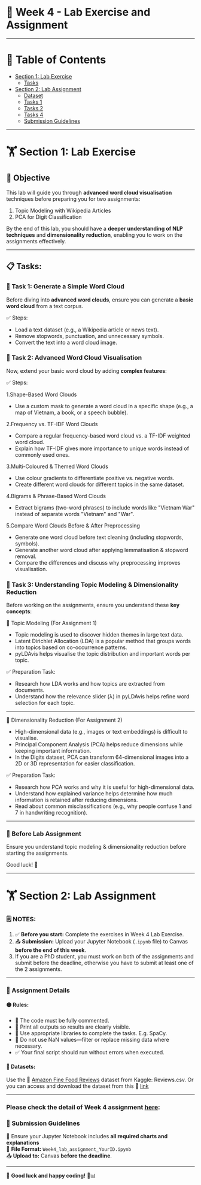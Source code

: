 # 🧪 Week 4 - Lab Exercise and Assignment

---

# 📑 Table of Contents

- [Section 1: Lab Exercise](#section-1-lab-exercise)
  - [Tasks](#tasks)
- [Section 2: Lab Assignment](#section-2-lab-assignment)
  - [Dataset](#datasets)
  - [Tasks 1](#text-preprocessing)
  - [Tasks 2](#text-representation)
  - [Tasks 4](#visualization-2-relationship-between-review-scores-and-word-usage)
  - [Submission Guidelines](#submission-guidelines)
  
  
---

# 🏋 Section 1: Lab Exercise

## 📌 Objective

This lab will guide you through **advanced word cloud visualisation** techniques before preparing you for two assignments:

1.	Topic Modeling with Wikipedia Articles
2.	PCA for Digit Classification

By the end of this lab, you should have a **deeper understanding of NLP techniques** and **dimensionality reduction**, enabling you to work on the assignments effectively.

---

## 📋 **Tasks**: 

### 🔹 Task 1: Generate a Simple Word Cloud
Before diving into **advanced word clouds**, ensure you can generate a **basic word cloud** from a text corpus.

✅ Steps:

-	Load a text dataset (e.g., a Wikipedia article or news text).
-	Remove stopwords, punctuation, and unnecessary symbols.
-	Convert the text into a word cloud image.


### 🔹 Task 2: Advanced Word Cloud Visualisation

Now, extend your basic word cloud by adding **complex features**:

✅ Steps:

1.Shape-Based Word Clouds
  
- Use a custom mask to generate a word cloud in a specific shape (e.g., a map of Vietnam, a book, or a speech bubble).
  
2.Frequency vs. TF-IDF Word Clouds

- Compare a regular frequency-based word cloud vs. a TF-IDF weighted word cloud.
-	Explain how TF-IDF gives more importance to unique words instead of commonly used ones.

3.Multi-Coloured & Themed Word Clouds

-	Use colour gradients to differentiate positive vs. negative words.
-	Create different word clouds for different topics in the same dataset.

4.Bigrams & Phrase-Based Word Clouds

-	Extract bigrams (two-word phrases) to include words like "Vietnam War" instead of separate words "Vietnam" and "War".

5.Compare Word Clouds Before & After Preprocessing

-	Generate one word cloud before text cleaning (including stopwords, symbols).
-	Generate another word cloud after applying lemmatisation & stopword removal.
-	Compare the differences and discuss why preprocessing improves visualisation.


### 🔹 Task 3: Understanding Topic Modeling & Dimensionality Reduction

Before working on the assignments, ensure you understand these **key concepts**:

📌 Topic Modeling (For Assignment 1)

- Topic modeling is used to discover hidden themes in large text data.
-	Latent Dirichlet Allocation (LDA) is a popular method that groups words into topics based on co-occurrence patterns.
-	pyLDAvis helps visualise the topic distribution and important words per topic.

✅ Preparation Task:

-	Research how LDA works and how topics are extracted from documents.
-	Understand how the relevance slider (λ) in pyLDAvis helps refine word selection for each topic.

---

📌 Dimensionality Reduction (For Assignment 2)

-	High-dimensional data (e.g., images or text embeddings) is difficult to visualise.
-	Principal Component Analysis (PCA) helps reduce dimensions while keeping important information.
- In the Digits dataset, PCA can transform 64-dimensional images into a 2D or 3D representation for easier classification.

✅ Preparation Task:

-	Research how PCA works and why it is useful for high-dimensional data.
-	Understand how explained variance helps determine how much information is retained after reducing dimensions.
-	Read about common misclassifications (e.g., why people confuse 1 and 7 in handwriting recognition).

---

### 🚀 Before Lab Assignment
Ensure you understand topic modeling & dimensionality reduction before starting the assignments.

Good luck! 🚀


---

# 🏋 Section 2: Lab Assignment

### 🗒️ NOTES:
1. ✅ **Before you start:** Complete the exercises in Week 4 Lab Exercise.  
2. 📤 **Submission:** Upload your Jupyter Notebook (`.ipynb` file) to Canvas **before the end of this week**.
3. If you are a PhD student, you must work on both of the assignments and submit before the deadline, otherwise you have to submit at least one of the 2 assignments.

---

### 📌 Assignment Details

#### 🟡 Rules:

- 💬 The code must be fully commented.  
-	📝 Print all outputs so results are clearly visible.
-	🐍 Use appropriate libraries to complete the tasks. E.g. SpaCy.
-	🚫 Do not use NaN values—filter or replace missing data where necessary.
-	✅ Your final script should run without errors when executed.


#### 📂 Datasets:
Use the 🔗 [Amazon Fine Food Reviews](https://www.kaggle.com/datasets/snap/amazon-fine-food-reviews) dataset from Kaggle: Reviews.csv. Or you can access and download the dataset from this 🔗 [link](https://vinuniversity-my.sharepoint.com/:f:/g/personal/22dang_kh_vinuni_edu_vn/EtnaG0444TBPgrrJTriAUKoBiN44H4UGs3QO1Uen6MSSxQ?e=nt9191)


---
### Please check the detail of Week 4 assignment [here](https://github.com/dangkh/COMP4010-COMP5010--Spring25/blob/master/Week4/week4_lab_assignments.docx): 

### 🚀 Submission Guidelines

📌 Ensure your Jupyter Notebook includes **all required charts and explanations**  
📂 **File Format:** `Week4_lab_assignment_YourID.ipynb`  
📤 **Upload to:** Canvas **before the deadline**.  

---

🎯 **Good luck and happy coding!** 🚀📊  


